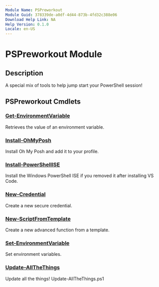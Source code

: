 ```yaml
---
Module Name: PSPreworkout
Module Guid: 378339de-a0df-4d44-873b-4fd32c388e06
Download Help Link: NA
Help Version: 0.1.0
Locale: en-US
---
```


# PSPreworkout Module
## Description
A special mix of tools to help jump start your PowerShell session!

## PSPreworkout Cmdlets
### [Get-EnvironmentVariable](Get-EnvironmentVariable.md)
Retrieves the value of an environment variable.

### [Install-OhMyPosh](Install-OhMyPosh.md)
Install Oh My Posh and add it to your profile.

### [Install-PowerShellISE](Install-PowerShellISE.md)
Install the Windows PowerShell ISE if you removed it after installing VS Code.

### [New-Credential](New-Credential.md)
Create a new secure credential.

### [New-ScriptFromTemplate](New-ScriptFromTemplate.md)
Create a new advanced function from a template.

### [Set-EnvironmentVariable](Set-EnvironmentVariable.md)
Set environment variables.

### [Update-AllTheThings](Update-AllTheThings.md)
Update all the things! Update-AllTheThings.ps1 



